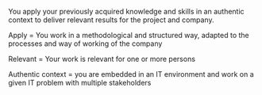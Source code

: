 You apply your previously acquired knowledge and skills in an authentic context to deliver relevant results for the project and company.

Apply = You work in a methodological and structured way, adapted to the processes and way of working of the company

Relevant  = Your work is relevant for one or more persons

Authentic context = you are embedded in an IT environment and work on a given IT problem with multiple stakeholders
